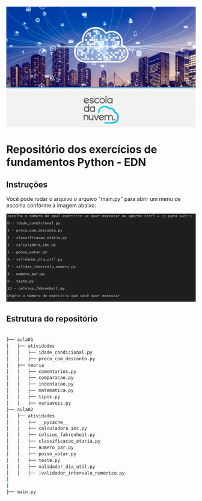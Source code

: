 ![alt text](statics/image2.png)
# Repositório dos exercícios de fundamentos Python - EDN

## Instruções
Você pode rodar o arquivo o arquivo "main.py" para abrir um menu de escolha conforme a imagem abaixo:


![alt text](statics/image.png)

## Estrutura do repositório
```bash

├── aula01
│   ├── atividades
│   │   ├── idade_condicional.py
│   │   ├── preco_com_desconto.py
│   ├── teoria
│   │   ├── comentarios.py
│   │   ├── comparacao.py
│   │   ├── indentacao.py
│   │   ├── matematica.py
│   │   ├── tipos.py
│   │   ├── variaveis.py
├── aula02
│   ├── atividades
│   │   ├── __pycache__
│   │   ├── calculadora_imc.py
│   │   ├── celsius_fahrenheit.py
│   │   ├── classificacao_etaria.py
│   │   ├── numero_par.py
│   │   ├── posso_votar.py
│   │   ├── teste.py
│   │   ├── validador_dia_util.py
│   │   ├── |validador_intervalo_numerico.py
|
|
├── main.py
```